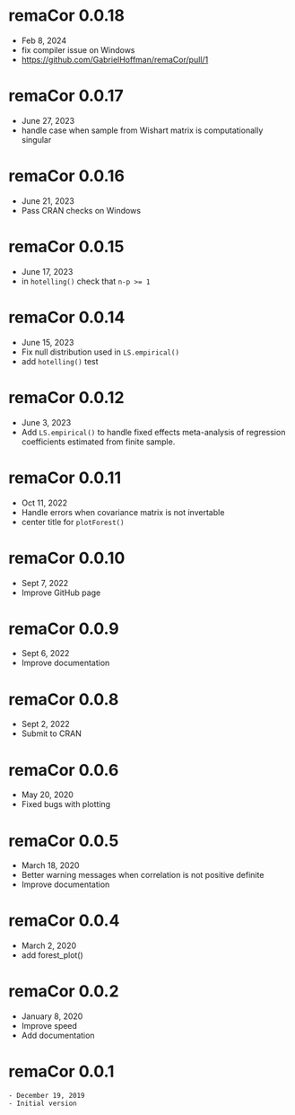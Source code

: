 # remaCor 0.0.18
 - Feb 8, 2024
 - fix compiler issue on Windows
  - https://github.com/GabrielHoffman/remaCor/pull/1

# remaCor 0.0.17
 - June 27, 2023
 - handle case when sample from Wishart matrix is computationally singular

# remaCor 0.0.16
 - June 21, 2023
 - Pass CRAN checks on Windows

# remaCor 0.0.15
 - June 17, 2023
 - in `hotelling()` check that `n-p >= 1` 

# remaCor 0.0.14
 - June 15, 2023
 - Fix null distribution used in `LS.empirical()`
 - add `hotelling()` test

# remaCor 0.0.12
 - June 3, 2023
 - Add `LS.empirical()` to handle fixed effects meta-analysis of regression coefficients estimated from finite sample.

# remaCor 0.0.11
 - Oct 11, 2022
 - Handle errors when covariance matrix is not invertable
 - center title for `plotForest()`

# remaCor 0.0.10
 - Sept 7, 2022
 - Improve GitHub page

# remaCor 0.0.9
 - Sept 6, 2022
 - Improve documentation

# remaCor 0.0.8
 - Sept 2, 2022
 - Submit to CRAN

# remaCor 0.0.6 
 - May 20, 2020
 - Fixed bugs with plotting

# remaCor 0.0.5 
 - March 18, 2020
 - Better warning messages when correlation is not positive definite
 - Improve documentation

# remaCor 0.0.4 
 - March 2, 2020
 - add forest_plot()

# remaCor 0.0.2 
 - January 8, 2020
 - Improve speed
 - Add documentation

# remaCor 0.0.1
	- December 19, 2019
	- Initial version